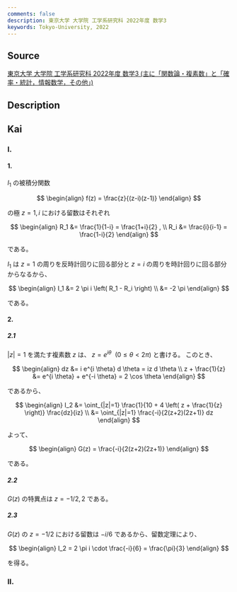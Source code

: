```yaml
---
comments: false
description: 東京大学 大学院 工学系研究科 2022年度 数学3
keywords: Tokyo-University, 2022
---
```


## Source
[東京大学 大学院 工学系研究科 2022年度 数学3 (主に「関数論・複素数」と「確率・統計，情報数学，その他」)](https://www.t.u-tokyo.ac.jp/soe/admission/general-past)

## Description

## Kai
### I.
#### 1.
$I_1$ の被積分関数

$$
\begin{align}
f(z) = \frac{z}{(z-i)(z-1)}
\end{align}
$$

の極 $z=1,i$ における留数はそれぞれ

$$
\begin{align}
R_1 &= \frac{1}{1-i} = \frac{1+i}{2}
, \\
R_i &= \frac{i}{i-1} = \frac{1-i}{2}
\end{align}
$$

である。

$I_1$ は $z=1$ の周りを反時計回りに回る部分と $z=i$ の周りを時計回りに回る部分からなるから、

$$
\begin{align}
I_1
&= 2 \pi i \left( R_1 - R_i \right)
\\
&= -2 \pi
\end{align}
$$

である。

#### 2.
##### 2.1
$|z|=1$ を満たす複素数 $z$ は、 $z=e^{i \theta} \ \ (0 \leq \theta \lt 2 \pi)$ と書ける。
このとき、

$$
\begin{align}
dz &= i e^{i \theta} d \theta = iz d \theta
\\
z + \frac{1}{z} &= e^{i \theta} + e^{-i \theta} = 2 \cos \theta
\end{align}
$$

であるから、

$$
\begin{align}
I_2
&= \oint_{|z|=1} \frac{1}{10 + 4 \left( z + \frac{1}{z} \right)} \frac{dz}{iz}
\\
&= \oint_{|z|=1} \frac{-i}{2(z+2)(2z+1)} dz
\end{align}
$$

よって、

$$
\begin{align}
G(z) = \frac{-i}{2(z+2)(2z+1)}
\end{align}
$$

である。

##### 2.2
$G(z)$ の特異点は $z=-1/2, 2$ である。

##### 2.3
$G(z)$ の $z=-1/2$ における留数は $-i/6$ であるから、留数定理により、

$$
\begin{align}
I_2 = 2 \pi i \cdot \frac{-i}{6} = \frac{\pi}{3}
\end{align}
$$

を得る。

### II.
